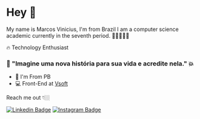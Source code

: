 
<!--
**markinascimento/markinascimento** is a ✨ _special_ ✨ repository because its `README.md` (this file) appears on your GitHub profile.

Here are some ideas to get you started:

- 🔭 I’m currently working on ...
- 🌱 I’m currently learning ...
- 👯 I’m looking to collaborate on ...
- 🤔 I’m looking for help with ...
- 💬 Ask me about ...
- 📫 How to reach me: ...
- 😄 Pronouns: ...
- ⚡ Fun fact: ...
-->

# Hey 👋 

My name is Marcos Vinicius, I'm from Brazil I am a computer science academic currently in the seventh period. 👨🏻‍💻🇧🇷

🔥 Technology Enthusiast

### 🤟 "Imagine uma nova história para sua vida e acredite nela." 💥

- 📍  I'm From PB
- 💻 Front-End at [Vsoft](https://www.vsoft.com.br/)

Reach me out 👇🏼

 [![Linkedin Badge](https://img.shields.io/badge/-LinkedIn-blue?style=flat-square&logo=Linkedin&logoColor=white&link=https://www.linkedin.com/in/marcoss-vinicius/)](https://www.linkedin.com/in/marcoss-vinicius/) [![Instagram Badge](https://img.shields.io/badge/-Instagram-violet?style=flat-square&logo=Instagram&logoColor=white&link=https://www.instagram.com/markin_nascimentoo/)](https://www.instagram.com/markin_nascimentoo/) 
